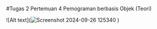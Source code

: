 #Tugas 2
Pertemuan 4 Pemograman berbasis Objek (Teori)

![Alt text](![Screenshot 2024-09-26 125340](https://github.com/user-attachments/assets/8566a87c-66a1-4ad7-aed2-374fdd3a7f18)
)
